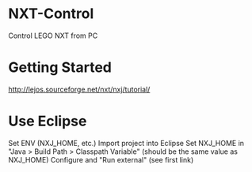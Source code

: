 NXT-Control
===========

Control LEGO NXT from PC

Getting Started
===========

http://lejos.sourceforge.net/nxt/nxj/tutorial/

Use Eclipse
===========

Set ENV (NXJ_HOME, etc.)
Import project into Eclipse
Set NXJ_HOME in "Java > Build Path > Classpath Variable" (should be the same value as NXJ_HOME)
Configure and "Run external" (see first link)
